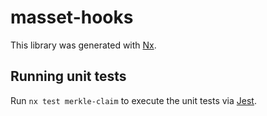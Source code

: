 # masset-hooks

This library was generated with [Nx](https://nx.dev).

## Running unit tests

Run `nx test merkle-claim` to execute the unit tests via [Jest](https://jestjs.io).
